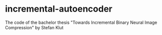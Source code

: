 # incremental-autoencoder
The code of the bachelor thesis "Towards Incremental Binary Neural Image Compression" by Stefan Klut
